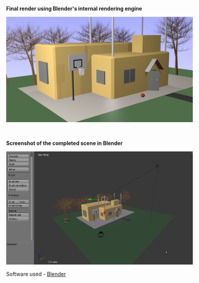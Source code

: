 
<b>Final render using Blender's internal rendering engine</b>


![Render](https://github.com/Asutosh11/House-with-basketball-court/blob/master/render.jpg "")

<br/>

<b>Screenshot of the completed scene in Blender</b>


![Scene](https://github.com/Asutosh11/House-with-basketball-court/blob/master/blender-work-screenshot.PNG "")


Software used - <a href = 'https://www.blender.org/'>Blender</a>
